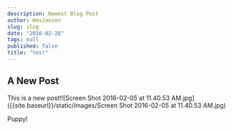 ```yaml
---
description: Newest Blog Post
author: WesJanzen
slug: slug
date: "2016-02-28"
tags: null
published: false
title: "Yes!"
---
```


## A New Post
This is a new post!![Screen Shot 2016-02-05 at 11.40.53 AM.jpg]({{site.baseurl}}/static/images/Screen Shot 2016-02-05 at 11.40.53 AM.jpg)


Puppy!
